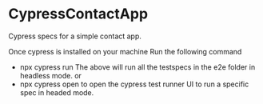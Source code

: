 # CypressContactApp
Cypress specs for a simple contact app. 

Once cypress is installed on your machine
Run the following command
- npx cypress run
The above will run all the testspecs in the e2e folder in headless mode. 
or
- npx cypress open to open the cypress test runner UI to run a specific spec in headed mode.
